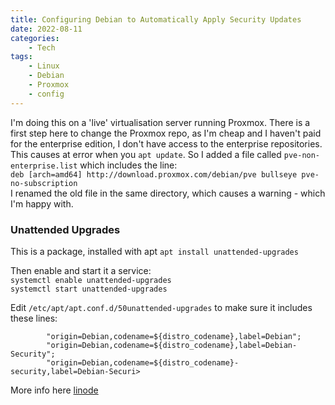 ```yaml
---
title: Configuring Debian to Automatically Apply Security Updates
date: 2022-08-11
categories:
    - Tech
tags:
    - Linux
    - Debian
    - Proxmox
    - config
---
```


I'm doing this on a 'live' virtualisation server running Proxmox. There is a first step here to change the Proxmox repo, as I'm cheap and I haven't paid for the enterprise edition, I don't have access to the enterprise repositories. This causes at error when you `apt update`. So I added a file called `pve-non-enterprise.list` which includes the line:  
`deb [arch=amd64] http://download.proxmox.com/debian/pve bullseye pve-no-subscription`  
I renamed the old file in the same directory, which causes a warning - which I'm happy with.

### Unattended Upgrades
This is a package, installed with apt
`apt install unattended-upgrades`  
   
Then enable and start it a service:  
`systemctl enable unattended-upgrades`  
`systemctl start unattended-upgrades`  
  
Edit `/etc/apt/apt.conf.d/50unattended-upgrades` to make sure it includes these lines:  
```
        "origin=Debian,codename=${distro_codename},label=Debian";
        "origin=Debian,codename=${distro_codename},label=Debian-Security";
        "origin=Debian,codename=${distro_codename}-security,label=Debian-Securi>
```  
  
More info here [linode](https://www.linode.com/docs/guides/how-to-configure-automated-security-updates-debian/)

